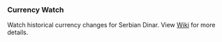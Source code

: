 ### Currency Watch

Watch historical currency changes for Serbian Dinar.
View [Wiki](https://github.com/mcekovic/currency-watch/wiki) for more details.
